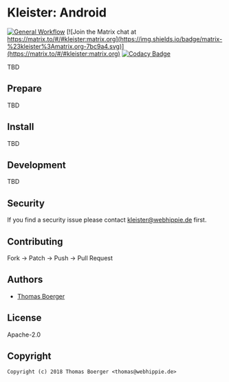 # Kleister: Android

[![General Workflow](https://github.com/kleister/kleister-android/actions/workflows/general.yml/badge.svg)](https://github.com/kleister/kleister-android/actions/workflows/general.yml) [![Join the Matrix chat at https://matrix.to/#/#kleister:matrix.org](https://img.shields.io/badge/matrix-%23kleister%3Amatrix.org-7bc9a4.svg)](https://matrix.to/#/#kleister:matrix.org) [![Codacy Badge](https://app.codacy.com/project/badge/Grade/edcab7935794432dbe7c759000a592a1)](https://app.codacy.com/gh/kleister/kleister-android/dashboard?utm_source=gh&utm_medium=referral&utm_content=&utm_campaign=Badge_grade)

TBD

## Prepare

TBD

## Install

TBD

## Development

TBD

## Security

If you find a security issue please contact
[kleister@webhippie.de](mailto:kleister@webhippie.de) first.

## Contributing

Fork -> Patch -> Push -> Pull Request

## Authors

-   [Thomas Boerger](https://github.com/tboerger)

## License

Apache-2.0

## Copyright

```console
Copyright (c) 2018 Thomas Boerger <thomas@webhippie.de>
```
